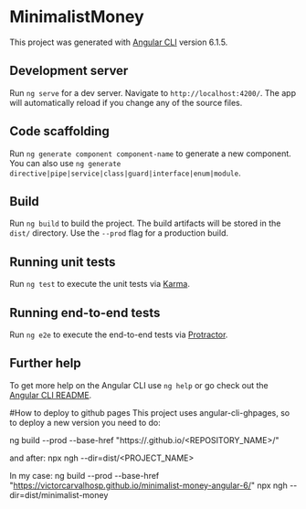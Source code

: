 # MinimalistMoney

This project was generated with [Angular CLI](https://github.com/angular/angular-cli) version 6.1.5.

## Development server

Run `ng serve` for a dev server. Navigate to `http://localhost:4200/`. The app will automatically reload if you change any of the source files.

## Code scaffolding

Run `ng generate component component-name` to generate a new component. You can also use `ng generate directive|pipe|service|class|guard|interface|enum|module`.

## Build

Run `ng build` to build the project. The build artifacts will be stored in the `dist/` directory. Use the `--prod` flag for a production build.

## Running unit tests

Run `ng test` to execute the unit tests via [Karma](https://karma-runner.github.io).

## Running end-to-end tests

Run `ng e2e` to execute the end-to-end tests via [Protractor](http://www.protractortest.org/).

## Further help

To get more help on the Angular CLI use `ng help` or go check out the [Angular CLI README](https://github.com/angular/angular-cli/blob/master/README.md).

#How to deploy to github pages
This project uses angular-cli-ghpages, so to deploy a new version you need to do:

ng build --prod --base-href "https://<USERNAME>.github.io/<REPOSITORY_NAME>/"

and after:
npx ngh --dir=dist/<PROJECT_NAME>

In my case:
ng build --prod --base-href "https://victorcarvalhosp.github.io/minimalist-money-angular-6/"
npx ngh --dir=dist/minimalist-money